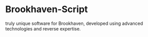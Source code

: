 # Brookhaven-Script
truly unique software for Brookhaven, developed using advanced technologies and reverse expertise.
